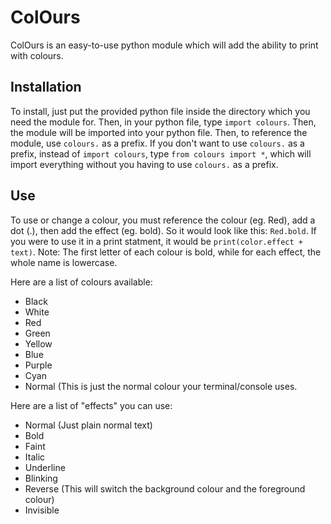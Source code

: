 # ColOurs
ColOurs is an easy-to-use python module which will add the ability to print with colours.
## Installation
To install, just put the provided python file inside the directory which you need the module for. Then, in your python file, type `import colours`. Then, the module will be imported into your python file. Then, to reference the module, use `colours.` as a prefix.
If you don't want to use `colours.` as a prefix, instead of `import colours`, type `from colours import *`, which will import everything without you having to use `colours.` as a prefix.
## Use
To use or change a colour, you must reference the colour (eg. Red), add a dot (.), then add the effect (eg. bold). So it would look like this: `Red.bold`. If you were to use it in a print statment, it would be `print(color.effect + text)`. Note: The first letter of each colour is bold, while for each effect, the whole name is lowercase.

Here are a list of colours available:
* Black
* White
* Red
* Green
* Yellow
* Blue
* Purple
* Cyan
* Normal (This is just the normal colour your terminal/console uses.

Here are a list of "effects" you can use:
* Normal (Just plain normal text)
* Bold
* Faint
* Italic
* Underline
* Blinking
* Reverse (This will switch the background colour and the foreground colour)
* Invisible
